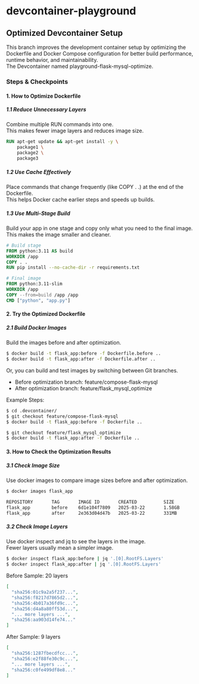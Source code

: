 # devcontainer-playground

## Optimized Devcontainer Setup
This branch improves the development container setup by optimizing the Dockerfile and Docker Compose configuration for better build performance, runtime behavior, and maintainability.  
The Devcontainer named playground-flask-mysql-optimize.

### Steps & Checkpoints

#### 1. How to Optimize Dockerfile

##### 1.1 Reduce Unnecessary Layers

Combine multiple RUN commands into one.  
This makes fewer image layers and reduces image size.

```dockerfile
RUN apt-get update && apt-get install -y \
    package1 \
    package2 \
    package3
```

##### 1.2 Use Cache Effectively

Place commands that change frequently (like COPY . .) at the end of the Dockerfile.  
This helps Docker cache earlier steps and speeds up builds.

##### 1.3 Use Multi-Stage Build

Build your app in one stage and copy only what you need to the final image.  
This makes the image smaller and cleaner.

```dockerfile
# Build stage
FROM python:3.11 AS build
WORKDIR /app
COPY . .
RUN pip install --no-cache-dir -r requirements.txt

# Final image
FROM python:3.11-slim
WORKDIR /app
COPY --from=build /app /app
CMD ["python", "app.py"]
```

#### 2. Try the Optimized Dockerfile

##### 2.1 Build Docker Images
Build the images before and after optimization.

```bash
$ docker build -t flask_app:before -f Dockerfile.before ..
$ docker build -t flask_app:after -f Dockerfile.after ..
```

Or, you can build and test images by switching between Git branches.

- Before optimization branch: feature/compose-flask-mysql
- After optimization branch: feature/flask_mysql_optimize

Example Steps:
```bash
$ cd .devcontainer/
$ git checkout feature/compose-flask-mysql
$ docker build -t flask_app:before -f Dockerfile ..

$ git checkout feature/flask_mysql_optimize
$ docker build -t flask_app:after -f Dockerfile ..
```

#### 3. How to Check the Optimization Results

##### 3.1 Check Image Size

Use docker images to compare image sizes before and after optimization.

```bash
$ docker images flask_app

REPOSITORY       TAG       IMAGE ID       CREATED          SIZE
flask_app        before    6d1e104f7809   2025-03-22       1.58GB
flask_app        after     2e363d04d47b   2025-03-22       331MB
```

##### 3.2 Check Image Layers
Use docker inspect and jq to see the layers in the image.  
Fewer layers usually mean a simpler image.

```bash
$ docker inspect flask_app:before | jq '.[0].RootFS.Layers'
$ docker inspect flask_app:after | jq '.[0].RootFS.Layers'
```

Before Sample: 20 layers
```json
[
  "sha256:01c9a2a5f237...",
  "sha256:f8217d7865d2...",
  "sha256:4b017a36fd9c...",
  "sha256:d4a8a80ff53d...",
  "... more layers ...",
  "sha256:aa903d14fe74..."
]
```

After Sample: 9 layers
```json
[
  "sha256:1287fbecdfcc...",
  "sha256:e2f88fe30c9c...",
  "... more layers ...",
  "sha256:c0fe499df8e8..."
]
```